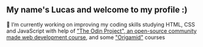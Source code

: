## My name's Lucas and welcome to my profile :)

🔭 I’m currently working on improving my coding skills studying HTML, CSS and JavaScript with help of ["The Odin Project", an open-source community made web development course](https://www.theodinproject.com), and some ["Origamid"](https://www.origamid.com/) courses 

<!--
**lazingbird/lazingbird** is a ✨ _special_ ✨ repository because its `README.md` (this file) appears on your GitHub profile.

Here are some ideas to get you started:

- 🔭 I’m currently working on ...
- 🌱 I’m currently learning ...
- 👯 I’m looking to collaborate on ...
- 🤔 I’m looking for help with ...
- 💬 Ask me about ...
- 📫 How to reach me: ...
- 😄 Pronouns: ...
- ⚡ Fun fact: ...
-->
